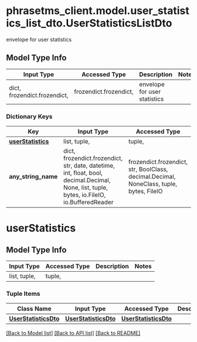# phrasetms_client.model.user_statistics_list_dto.UserStatisticsListDto

envelope for user statistics

## Model Type Info

| Input Type                   | Accessed Type          | Description                  | Notes |
| ---------------------------- | ---------------------- | ---------------------------- | ----- |
| dict, frozendict.frozendict, | frozendict.frozendict, | envelope for user statistics |

### Dictionary Keys

| Key                                   | Input Type                                                                                                                                  | Accessed Type                                                                           | Description                                                        | Notes      |
| ------------------------------------- | ------------------------------------------------------------------------------------------------------------------------------------------- | --------------------------------------------------------------------------------------- | ------------------------------------------------------------------ | ---------- |
| **[userStatistics](#userStatistics)** | list, tuple,                                                                                                                                | tuple,                                                                                  |                                                                    |
| **any_string_name**                   | dict, frozendict.frozendict, str, date, datetime, int, float, bool, decimal.Decimal, None, list, tuple, bytes, io.FileIO, io.BufferedReader | frozendict.frozendict, str, BoolClass, decimal.Decimal, NoneClass, tuple, bytes, FileIO | any string name can be used but the value must be the correct type | [optional] |

# userStatistics

## Model Type Info

| Input Type   | Accessed Type | Description | Notes |
| ------------ | ------------- | ----------- | ----- |
| list, tuple, | tuple,        |             |

### Tuple Items

| Class Name                                    | Input Type                                    | Accessed Type                                 | Description | Notes |
| --------------------------------------------- | --------------------------------------------- | --------------------------------------------- | ----------- | ----- |
| [**UserStatisticsDto**](UserStatisticsDto.md) | [**UserStatisticsDto**](UserStatisticsDto.md) | [**UserStatisticsDto**](UserStatisticsDto.md) |             |

[[Back to Model list]](../../README.md#documentation-for-models) [[Back to API list]](../../README.md#documentation-for-api-endpoints) [[Back to README]](../../README.md)
